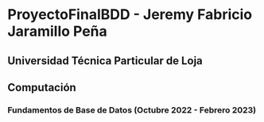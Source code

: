 # ProyectoFinalBDD - Jeremy Fabricio Jaramillo Peña

## Universidad Técnica Particular de Loja
## Computación
### Fundamentos de Base de Datos (Octubre 2022 - Febrero 2023)
